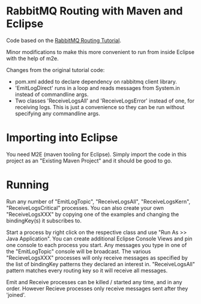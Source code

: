 RabbitMQ Routing with Maven and Eclipse
=======================================

Code based on the [RabbitMQ Routing Tutorial](http://www.rabbitmq.com/tutorials/tutorial-four-java.html).

Minor modifications to make this more convenient to run from inside Eclipse with the help of m2e.

Changes from the original tutorial code:

  - pom.xml added to declare dependency on rabbitmq client library.
  - 'EmitLogDirect' runs in a loop and reads messages from System.in instead of commandline args.
  - Two classes 'ReceiveLogsAll' and 'ReceiveLogsError' instead of one, for receiving logs.
    This is just a convenience so they can be run without specifying any commandline args.

Importing into Eclipse
======================

You need M2E (maven tooling for Eclipse). Simply import the code in this project as an 
"Existing Maven Project" and it should be good to go.

Running
=======

Run any number of "EmitLogTopic", "ReceiveLogsAll", "ReceiveLogsKern", 
"ReceiveLogsCritical" processes. You can also create your own "ReceiveLogsXXX" by copying
one of the examples and changing the bindingKey(s) it subscribes to.

Start a process by right click on the respective class and use "Run As >> 
Java Application". You can create additional Eclipse Console Views and pin one console 
to each process you start. Any messages you type in one of the "EmitLogTopic" console
will be broadcast. The various "RecieveLogsXXX" processes will only receive messages
as specified by the list of bindingKey patterns they declared an interest in.
"ReceiveLogsAll" pattern matches every routing key so it will receive all messages.

Emit and Receive processes can be killed / started any time, and in any order.
However Recieve processes only receive messages sent after they 'joined'.